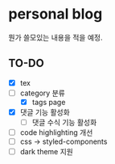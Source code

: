 # personal blog

뭔가 쓸모있는 내용을 적을 예정.

## TO-DO

- [x] tex
- [ ] category 분류
  - [x] tags page
- [x] 댓글 기능 활성화
  - [ ] 댓글 수식 기능 활성화
- [ ] code highlighting 개선
- [ ] css -> styled-components
- [ ] dark theme 지원
